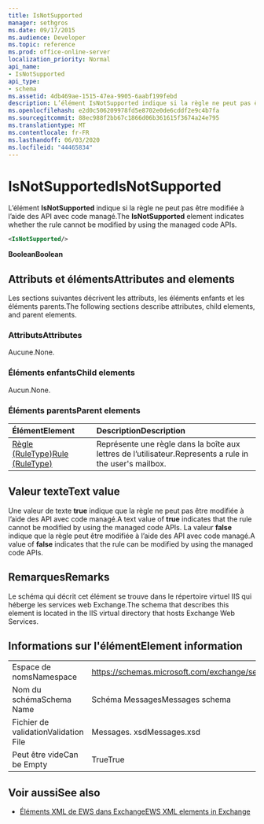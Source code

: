 ```yaml
---
title: IsNotSupported
manager: sethgros
ms.date: 09/17/2015
ms.audience: Developer
ms.topic: reference
ms.prod: office-online-server
localization_priority: Normal
api_name:
- IsNotSupported
api_type:
- schema
ms.assetid: 4db469ae-1515-47ea-9905-6aabf199febd
description: L’élément IsNotSupported indique si la règle ne peut pas être modifiée à l’aide des API avec code managé.
ms.openlocfilehash: e2d0c506209978fd5e8702e0de6cddf2e9c4b7fa
ms.sourcegitcommit: 88ec988f2bb67c1866d06b361615f3674a24e795
ms.translationtype: MT
ms.contentlocale: fr-FR
ms.lasthandoff: 06/03/2020
ms.locfileid: "44465834"
---
```

# <a name="isnotsupported"></a><span data-ttu-id="158eb-103">IsNotSupported</span><span class="sxs-lookup"><span data-stu-id="158eb-103">IsNotSupported</span></span>

<span data-ttu-id="158eb-104">L’élément **IsNotSupported** indique si la règle ne peut pas être modifiée à l’aide des API avec code managé.</span><span class="sxs-lookup"><span data-stu-id="158eb-104">The **IsNotSupported** element indicates whether the rule cannot be modified by using the managed code APIs.</span></span> 
  
```XML
<IsNotSupported/>
```

 <span data-ttu-id="158eb-105">**Boolean**</span><span class="sxs-lookup"><span data-stu-id="158eb-105">**Boolean**</span></span>
## <a name="attributes-and-elements"></a><span data-ttu-id="158eb-106">Attributs et éléments</span><span class="sxs-lookup"><span data-stu-id="158eb-106">Attributes and elements</span></span>

<span data-ttu-id="158eb-107">Les sections suivantes décrivent les attributs, les éléments enfants et les éléments parents.</span><span class="sxs-lookup"><span data-stu-id="158eb-107">The following sections describe attributes, child elements, and parent elements.</span></span>
  
### <a name="attributes"></a><span data-ttu-id="158eb-108">Attributs</span><span class="sxs-lookup"><span data-stu-id="158eb-108">Attributes</span></span>

<span data-ttu-id="158eb-109">Aucune.</span><span class="sxs-lookup"><span data-stu-id="158eb-109">None.</span></span>
  
### <a name="child-elements"></a><span data-ttu-id="158eb-110">Éléments enfants</span><span class="sxs-lookup"><span data-stu-id="158eb-110">Child elements</span></span>

<span data-ttu-id="158eb-111">Aucun.</span><span class="sxs-lookup"><span data-stu-id="158eb-111">None.</span></span>
  
### <a name="parent-elements"></a><span data-ttu-id="158eb-112">Éléments parents</span><span class="sxs-lookup"><span data-stu-id="158eb-112">Parent elements</span></span>

|<span data-ttu-id="158eb-113">**Élément**</span><span class="sxs-lookup"><span data-stu-id="158eb-113">**Element**</span></span>|<span data-ttu-id="158eb-114">**Description**</span><span class="sxs-lookup"><span data-stu-id="158eb-114">**Description**</span></span>|
|:-----|:-----|
|[<span data-ttu-id="158eb-115">Règle (RuleType)</span><span class="sxs-lookup"><span data-stu-id="158eb-115">Rule (RuleType)</span></span>](rule-ruletype.md) <br/> |<span data-ttu-id="158eb-116">Représente une règle dans la boîte aux lettres de l’utilisateur.</span><span class="sxs-lookup"><span data-stu-id="158eb-116">Represents a rule in the user's mailbox.</span></span>  <br/> |
   
## <a name="text-value"></a><span data-ttu-id="158eb-117">Valeur texte</span><span class="sxs-lookup"><span data-stu-id="158eb-117">Text value</span></span>

<span data-ttu-id="158eb-118">Une valeur de texte **true** indique que la règle ne peut pas être modifiée à l’aide des API avec code managé.</span><span class="sxs-lookup"><span data-stu-id="158eb-118">A text value of **true** indicates that the rule cannot be modified by using the managed code APIs.</span></span> <span data-ttu-id="158eb-119">La valeur **false** indique que la règle peut être modifiée à l’aide des API avec code managé.</span><span class="sxs-lookup"><span data-stu-id="158eb-119">A value of **false** indicates that the rule can be modified by using the managed code APIs.</span></span> 
  
## <a name="remarks"></a><span data-ttu-id="158eb-120">Remarques</span><span class="sxs-lookup"><span data-stu-id="158eb-120">Remarks</span></span>

<span data-ttu-id="158eb-121">Le schéma qui décrit cet élément se trouve dans le répertoire virtuel IIS qui héberge les services web Exchange.</span><span class="sxs-lookup"><span data-stu-id="158eb-121">The schema that describes this element is located in the IIS virtual directory that hosts Exchange Web Services.</span></span>
  
## <a name="element-information"></a><span data-ttu-id="158eb-122">Informations sur l'élément</span><span class="sxs-lookup"><span data-stu-id="158eb-122">Element information</span></span>

|||
|:-----|:-----|
|<span data-ttu-id="158eb-123">Espace de noms</span><span class="sxs-lookup"><span data-stu-id="158eb-123">Namespace</span></span>  <br/> |https://schemas.microsoft.com/exchange/services/2006/messages  <br/> |
|<span data-ttu-id="158eb-124">Nom du schéma</span><span class="sxs-lookup"><span data-stu-id="158eb-124">Schema Name</span></span>  <br/> |<span data-ttu-id="158eb-125">Schéma Messages</span><span class="sxs-lookup"><span data-stu-id="158eb-125">Messages schema</span></span>  <br/> |
|<span data-ttu-id="158eb-126">Fichier de validation</span><span class="sxs-lookup"><span data-stu-id="158eb-126">Validation File</span></span>  <br/> |<span data-ttu-id="158eb-127">Messages. xsd</span><span class="sxs-lookup"><span data-stu-id="158eb-127">Messages.xsd</span></span>  <br/> |
|<span data-ttu-id="158eb-128">Peut être vide</span><span class="sxs-lookup"><span data-stu-id="158eb-128">Can be Empty</span></span>  <br/> |<span data-ttu-id="158eb-129">True</span><span class="sxs-lookup"><span data-stu-id="158eb-129">True</span></span>  <br/> |
   
## <a name="see-also"></a><span data-ttu-id="158eb-130">Voir aussi</span><span class="sxs-lookup"><span data-stu-id="158eb-130">See also</span></span>



- [<span data-ttu-id="158eb-131">Éléments XML de EWS dans Exchange</span><span class="sxs-lookup"><span data-stu-id="158eb-131">EWS XML elements in Exchange</span></span>](ews-xml-elements-in-exchange.md)

